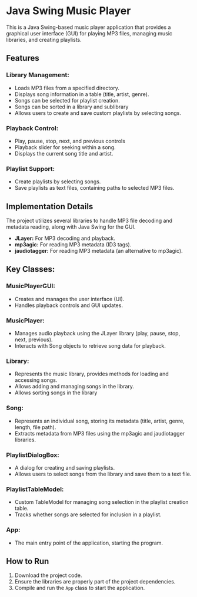 # Java Swing Music Player

This is a Java Swing-based music player application that provides a graphical user interface (GUI) for playing MP3 files, managing music libraries, and creating playlists.

## Features

### Library Management:
* Loads MP3 files from a specified directory.
* Displays song information in a table (title, artist, genre).
* Songs can be selected for playlist creation.
* Songs can be sorted in a library and sublibrary
* Allows users to create and save custom playlists by selecting songs.

### Playback Control:
* Play, pause, stop, next, and previous controls 
* Playback slider for seeking within a song.
* Displays the current song title and artist.

### Playlist Support:
* Create playlists by selecting songs.
* Save playlists as text files, containing paths to selected MP3 files.

## Implementation Details

The project utilizes several libraries to handle MP3 file decoding and metadata reading, along with Java Swing for the GUI.

* **JLayer:** For MP3 decoding and playback.
* **mp3agic:** For reading MP3 metadata (ID3 tags).
* **jaudiotagger:** For reading MP3 metadata (an alternative to mp3agic).

## Key Classes:

### **MusicPlayerGUI:**
* Creates and manages the user interface (UI).
* Handles playback controls and GUI updates.

### **MusicPlayer:**
* Manages audio playback using the JLayer library (play, pause, stop, next, previous).
* Interacts with Song objects to retrieve song data for playback.

### **Library:**
* Represents the music library, provides methods for loading and accessing songs.
* Allows adding and managing songs in the library.
* Allows sorting songs in the library

### **Song:**
* Represents an individual song, storing its metadata (title, artist, genre, length, file path).
* Extracts metadata from MP3 files using the mp3agic and jaudiotagger libraries.

### **PlaylistDialogBox:**
* A dialog for creating and saving playlists.
* Allows users to select songs from the library and save them to a text file.

### **PlaylistTableModel:**
* Custom TableModel for managing song selection in the playlist creation table.
* Tracks whether songs are selected for inclusion in a playlist.

### **App:**
* The main entry point of the application, starting the program.

## How to Run
1. Download the project code.
2. Ensure the libraries are properly part of the project dependencies.
3. Compile and run the `App` class to start the application.